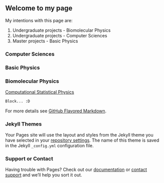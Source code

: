 ## Welcome to my page

My intentions with this page are:
1.  Undergraduate projects - Biomolecular Physics
2.  Undergraduate projects - Computer Sciences
3.  Master projects - Basic Physics

### Computer Sciences

### Basic Physics

### Biomolecular Physics

[Computational Statistical Physics](https://github.com/jorgesalhani/CompStatPhysics)


```markdown
Block... :D
```

For more details see [GitHub Flavored Markdown](https://guides.github.com/features/mastering-markdown/).

### Jekyll Themes

Your Pages site will use the layout and styles from the Jekyll theme you have selected in your [repository settings](https://github.com/jorgesalhani/jorgesalhani.github.io/settings). The name of this theme is saved in the Jekyll `_config.yml` configuration file.

### Support or Contact

Having trouble with Pages? Check out our [documentation](https://docs.github.com/categories/github-pages-basics/) or [contact support](https://support.github.com/contact) and we’ll help you sort it out.
